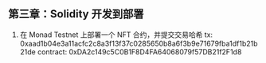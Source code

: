 ## 第三章：Solidity 开发到部署

1. 在 Monad Testnet 上部署一个 NFT 合约，并提交交易哈希
   tx: 0xaad1b04e3a11acfc2c8a3f13f37c0285650b8a6f3b9e71679fba1df1b21b21de
   contract: 0xDA2c149c5C0B1F8D4FA64068079f57DB21f2F1d8
